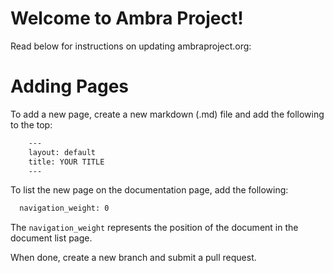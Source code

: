 # Welcome to Ambra Project!

Read below for instructions on updating ambraproject.org:

# Adding Pages

To add a new page, create a new markdown (.md) file and add the following to the top:

```html
    ---
    layout: default
    title: YOUR TITLE
    ---
```

To list the new page on the documentation page, add the following:

```html
  navigation_weight: 0
```

The `navigation_weight` represents the position of the document in the document list page.

When done, create a new branch and submit a pull request.